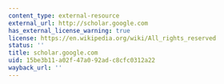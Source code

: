 ```yaml
---
content_type: external-resource
external_url: http://scholar.google.com
has_external_license_warning: true
license: https://en.wikipedia.org/wiki/All_rights_reserved
status: ''
title: scholar.google.com
uid: 15be3b11-a02f-47a0-92ad-c8cfc0312a22
wayback_url: ''
---
```

